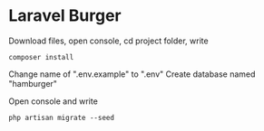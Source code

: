 <h1>Laravel Burger</h1>

Download files, open console, cd project folder, write


```
composer install
```

Change name of ".env.example" to ".env"
Create database named "hamburger"

Open console and write

```
php artisan migrate --seed
```


